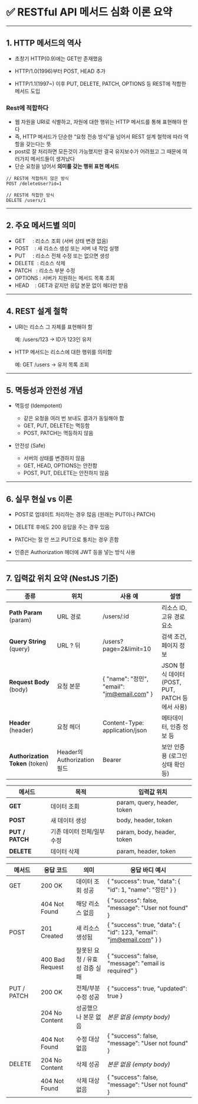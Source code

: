 # **✅ RESTful API 메서드 심화 이론 요약**

---

## **1. HTTP 메서드의 역사**

- 초창기 HTTP(0.9)에는 GET만 존재했음
    
- HTTP/1.0(1996)부터 POST, HEAD 추가
    
- HTTP/1.1(1997~) 이후 PUT, DELETE, PATCH, OPTIONS 등 REST에 적합한 메서드 도입

### Rest에 적합하다 
- 웹 자원을 URI로 식별하고, 자원에 대한 행위는 HTTP 메서드를 통해 표현해야 한다
- 즉, HTTP 메서드가 단순한 “요청 전송 방식”을 넘어서 REST 설계 철학에 따라 역할을 갖는다는 뜻
- post로 잘 처리하면 모든것이 가능했지만 결국 유지보수가 어려웠고 그 때문에 여러가지 메서드들이 생겨났다
- 단순 요청을 넘어서 **의미를 갖는 행위 표현 메서드**

```
// REST에 적합하지 않은 방식
POST /deleteUser?id=1

// REST에 적합한 방식
DELETE /users/1
```

---

## **2. 주요 메서드별 의미**

- GET     : 리소스 조회 (서버 상태 변경 없음)
- POST    : 새 리소스 생성 또는 서버 내 작업 실행
- PUT     : 리소스 전체 수정 또는 없으면 생성
- DELETE  : 리소스 삭제
- PATCH   : 리소스 부분 수정
- OPTIONS : 서버가 지원하는 메서드 목록 조회
- HEAD    : GET과 같지만 응답 본문 없이 헤더만 받음
    
---

## **4. REST 설계 철학**

- URI는 리소스 그 자체를 표현해야 함
    
    예: /users/123 → ID가 123인 유저
    
- HTTP 메서드는 리소스에 대한 행위를 의미함
    
    예: GET /users → 유저 목록 조회
    

---

## **5. 멱등성과 안전성 개념**

- 멱등성 (Idempotent)
    - 같은 요청을 여러 번 보내도 결과가 동일해야 함
    - GET, PUT, DELETE는 멱등함
    - POST, PATCH는 멱등하지 않음
        
    
- 안전성 (Safe)
    - 서버의 상태를 변경하지 않음
    - GET, HEAD, OPTIONS는 안전함
    - POST, PUT, DELETE는 안전하지 않음
        
---

## **6. 실무 현실 vs 이론**

- POST로 업데이트 처리하는 경우 많음 (원래는 PUT이나 PATCH)
    
- DELETE 후에도 200 응답을 주는 경우 있음
    
- PATCH는 잘 안 쓰고 PUT으로 퉁치는 경우 흔함
    
- 인증은 Authorization 헤더에 JWT 등을 넣는 방식 사용
    
---

## **7. 입력값 위치 요약 (NestJS 기준)**

| **종류**                          | **위치**                   | **사용 예**                                  | **설명**                                |
| ------------------------------- | ------------------------ | ----------------------------------------- | ------------------------------------- |
| **Path Param** (param)          | URL 경로                   | /users/:id                                | 리소스 ID, 고유 경로 요소                      |
| **Query String** (query)        | URL ? 뒤                  | /users?page=2&limit=10                    | 검색 조건, 페이지 정보                         |
| **Request Body** (body)         | 요청 본문                    | { "name": "정민", "email": "jm@email.com" } | JSON 형식 데이터 (POST, PUT, PATCH 등에서 사용) |
| **Header** (header)             | 요청 헤더                    | Content-Type: application/json            | 메타데이터, 인증 정보 등                        |
| **Authorization Token** (token) | Header의 Authorization 필드 | Bearer <JWT>                              | 보안 인증용 (로그인 상태 확인 등)                  |

| **메서드**         | **목적**          | **입력값 위치**                  |
| --------------- | --------------- | --------------------------- |
| **GET**         | 데이터 조회          | param, query, header, token |
| **POST**        | 새 데이터 생성        | body, header, token         |
| **PUT / PATCH** | 기존 데이터 전체/일부 수정 | param, body, header, token  |
| **DELETE**      | 데이터 삭제          | param, header, token        |

| **메서드**     | **응답 코드**       | **의미**             | **응답 바디 예시**                                                        |
| ----------- | --------------- | ------------------ | ------------------------------------------------------------------- |
| GET         | 200 OK          | 데이터 조회 성공          | { "success": true, "data": { "id": 1, "name": "정민" } }              |
|             | 404 Not Found   | 해당 리소스 없음          | { "success": false, "message": "User not found" }                   |
| POST        | 201 Created     | 새 리소스 생성됨          | { "success": true, "data": { "id": 123, "email": "jm@email.com" } } |
|             | 400 Bad Request | 잘못된 요청 / 유효성 검증 실패 | { "success": false, "message": "email is required" }                |
| PUT / PATCH | 200 OK          | 전체/부분 수정 성공        | { "success": true, "updated": true }                                |
|             | 204 No Content  | 성공했으나 본문 없음        | _본문 없음 (empty body)_                                                |
|             | 404 Not Found   | 수정 대상 없음           | { "success": false, "message": "User not found" }                   |
| DELETE      | 204 No Content  | 삭제 성공              | _본문 없음 (empty body)_                                                |
|             | 404 Not Found   | 삭제 대상 없음           | { "success": false, "message": "User not found" }                   |


